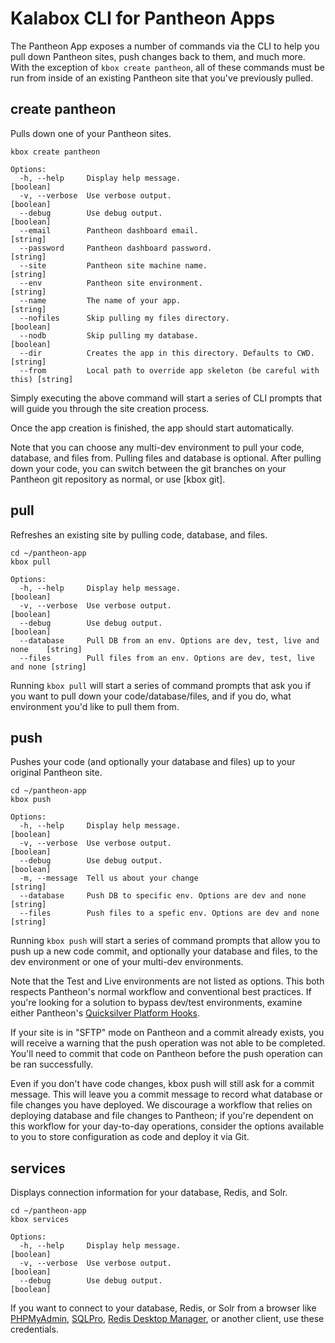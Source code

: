 Kalabox CLI for Pantheon Apps
=====================

The Pantheon App exposes a number of commands via the CLI to help you pull down Pantheon 
sites, push changes back to them, and much more. With the exception of `kbox create pantheon`,
all of these commands must be run from inside of an existing Pantheon site that you've
previously pulled.

## create pantheon

Pulls down one of your Pantheon sites.

`kbox create pantheon`

```
Options:
  -h, --help     Display help message.                                      [boolean]
  -v, --verbose  Use verbose output.                                        [boolean]
  --debug        Use debug output.                                          [boolean]
  --email        Pantheon dashboard email.                                  [string]
  --password     Pantheon dashboard password.                               [string]
  --site         Pantheon site machine name.                                [string]
  --env          Pantheon site environment.                                 [string]
  --name         The name of your app.                                      [string]
  --nofiles      Skip pulling my files directory.                           [boolean]
  --nodb         Skip pulling my database.                                  [boolean]
  --dir          Creates the app in this directory. Defaults to CWD.        [string]
  --from         Local path to override app skeleton (be careful with this) [string]
```

Simply executing the above command will start a series of CLI prompts that will
guide you through the site creation process.

Once the app creation is finished, the app should start automatically.

Note that you can choose any multi-dev environment to pull your code, database,
and files from. Pulling files and database is optional. After pulling down your
code, you can switch between the git branches on your Pantheon git repository as
normal, or use [kbox git].

## pull

Refreshes an existing site by pulling code, database, and files.

```
cd ~/pantheon-app
kbox pull
```

```
Options:
  -h, --help     Display help message.                                        [boolean]
  -v, --verbose  Use verbose output.                                          [boolean]
  --debug        Use debug output.                                            [boolean]
  --database     Pull DB from an env. Options are dev, test, live and none    [string]
  --files        Pull files from an env. Options are dev, test, live and none [string]
```

Running `kbox pull` will start a series of command prompts that ask you if you want to
pull down your code/database/files, and if you do, what environment you'd like to
pull them from.

## push

Pushes your code (and optionally your database and files) up to your original
Pantheon site.

```
cd ~/pantheon-app
kbox push
```

```
Options:
  -h, --help     Display help message.                                 [boolean]
  -v, --verbose  Use verbose output.                                   [boolean]
  --debug        Use debug output.                                     [boolean]
  -m, --message  Tell us about your change                              [string]
  --database     Push DB to specific env. Options are dev and none      [string]
  --files        Push files to a spefic env. Options are dev and none   [string]
```

Running `kbox push` will start a series of command prompts that allow you to
push up a new code commit, and optionally your database and files, to the
dev environment or one of your multi-dev environments.

Note that the Test and Live environments are not listed as options. This both
respects Pantheon's normal workflow and conventional best practices. If you're
looking for a solution to bypass dev/test environments, examine either 
Pantheon's [Quicksilver Platform Hooks](https://pantheon.io/docs/quicksilver).

If your site is in "SFTP" mode on Pantheon and a commit already exists, you
will receive a warning that the push operation was not able to be completed.
You'll need to commit that code on Pantheon before the push operation can
be ran successfully.

Even if you don't have code changes, kbox push will still ask for a commit
message. This will leave you a commit message to record what database or file
changes you have deployed. We discourage a workflow that relies on deploying
database and file changes to Pantheon; if you're dependent on this workflow for
your day-to-day operations, consider the options available to you to store
configuration as code and deploy it via Git.

## services

Displays connection information for your database, Redis, and Solr.

```
cd ~/pantheon-app
kbox services
```

```
Options:
  -h, --help     Display help message.                                 [boolean]
  -v, --verbose  Use verbose output.                                   [boolean]
  --debug        Use debug output.                                     [boolean]
```

If you want to connect to your database, Redis, or Solr from a browser like
[PHPMyAdmin](https://www.phpmyadmin.net), [SQLPro](http://www.sequelpro.com/),
[Redis Desktop Manager](http://redisdesktop.com), or another client, use these 
credentials.
